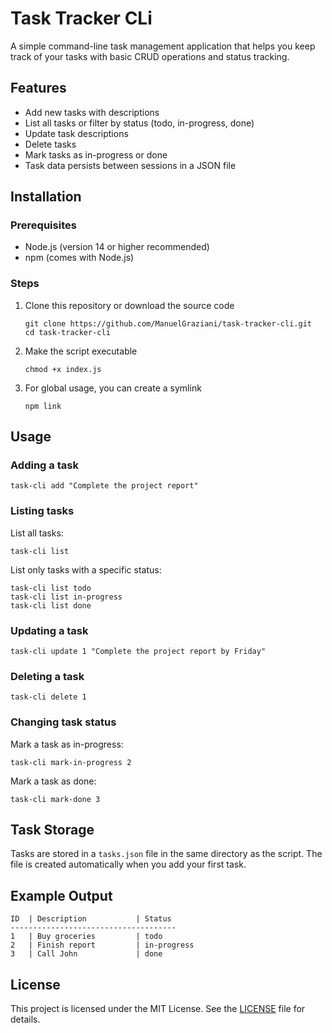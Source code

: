 # Task Tracker CLi

A simple command-line task management application that helps you keep track of your tasks with basic CRUD operations and status tracking.

## Features

- Add new tasks with descriptions
- List all tasks or filter by status (todo, in-progress, done)
- Update task descriptions
- Delete tasks
- Mark tasks as in-progress or done
- Task data persists between sessions in a JSON file

## Installation

### Prerequisites

- Node.js (version 14 or higher recommended)
- npm (comes with Node.js)

### Steps

1. Clone this repository or download the source code
    ```
    git clone https://github.com/ManuelGraziani/task-tracker-cli.git
    cd task-tracker-cli
    ```
2. Make the script executable
   ```
   chmod +x index.js
   ```
3. For global usage, you can create a symlink
   ```
   npm link
   ```
   
## Usage

### Adding a task

```
task-cli add "Complete the project report"
```

### Listing tasks

List all tasks:
```
task-cli list
```

List only tasks with a specific status:
```
task-cli list todo
task-cli list in-progress
task-cli list done
```

### Updating a task

```
task-cli update 1 "Complete the project report by Friday"
```

### Deleting a task

```
task-cli delete 1
```

### Changing task status

Mark a task as in-progress:
```
task-cli mark-in-progress 2
```

Mark a task as done:
```
task-cli mark-done 3
```

## Task Storage

Tasks are stored in a `tasks.json` file in the same directory as the script. The file is created automatically when you add your first task.

## Example Output

```
ID  | Description           | Status
-------------------------------------
1   | Buy groceries         | todo
2   | Finish report         | in-progress
3   | Call John             | done
```

## License

This project is licensed under the MIT License. See the [LICENSE](LICENSE) file for details.